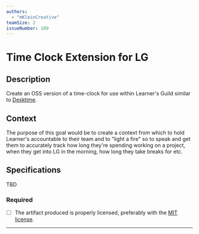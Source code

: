 ```yaml
---
authors:
  - "mKleinCreative"
teamSize: 2
issueNumber: 109
---
```


# Time Clock Extension for LG

## Description

Create an OSS version of a time-clock for use within Learner's Guild similar to [Desktime](https://desktime.com/features).

## Context

The purpose of this goal would be to create a context from which to hold Learner's accountable to their team and to "light a fire" so to speak and get them to accurately track how long they're spending working on a project, when they get into LG in the morning, how long they take breaks for etc.

## Specifications

TBD

### Required

- [ ] The artifact produced is properly licensed, preferably with the [MIT license][mit-license].

---






[mit-license]: https://opensource.org/licenses/MIT
